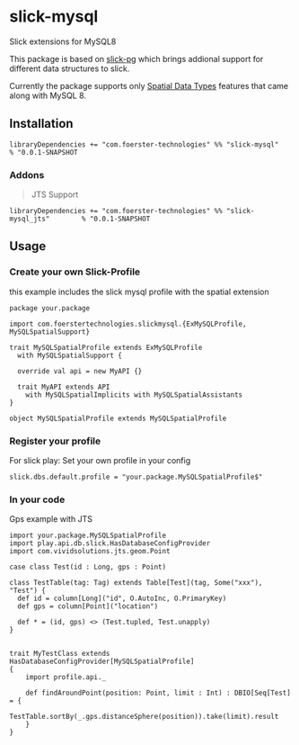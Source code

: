 # slick-mysql
Slick extensions for MySQL8

This package is based on 
[slick-pg](https://github.com/tminglei/slick-pg) which brings addional support for different data structures to slick.

Currently the package supports only [Spatial Data Types](https://dev.mysql.com/doc/refman/8.0/en/spatial-types.html) features that came along with MySQL 8.


## Installation

```
libraryDependencies += "com.foerster-technologies" %% "slick-mysql"            % "0.0.1-SNAPSHOT
```

### Addons

> JTS Support
```
libraryDependencies += "com.foerster-technologies" %% "slick-mysql_jts"        % "0.0.1-SNAPSHOT
```

## Usage

### Create your own Slick-Profile
this example includes the slick mysql profile with the spatial extension
```
package your.package

import com.foerstertechnologies.slickmysql.{ExMySQLProfile, MySQLSpatialSupport}

trait MySQLSpatialProfile extends ExMySQLProfile
  with MySQLSpatialSupport {

  override val api = new MyAPI {}

  trait MyAPI extends API
    with MySQLSpatialImplicits with MySQLSpatialAssistants
}

object MySQLSpatialProfile extends MySQLSpatialProfile
```

### Register your profile

For slick play: Set your own profile in your config
```
slick.dbs.default.profile = "your.package.MySQLSpatialProfile$"
```


### In your code

Gps example with JTS
```
import your.package.MySQLSpatialProfile
import play.api.db.slick.HasDatabaseConfigProvider
import com.vividsolutions.jts.geom.Point

case class Test(id : Long, gps : Point)

class TestTable(tag: Tag) extends Table[Test](tag, Some("xxx"), "Test") {
  def id = column[Long]("id", O.AutoInc, O.PrimaryKey)
  def gps = column[Point]("location")

  def * = (id, gps) <> (Test.tupled, Test.unapply)
}


trait MyTestClass extends HasDatabaseConfigProvider[MySQLSpatialProfile]
{
    import profile.api._
    
    def findAroundPoint(position: Point, limit : Int) : DBIO[Seq[Test] = {
        TestTable.sortBy(_.gps.distanceSphere(position)).take(limit).result
    }
}

```